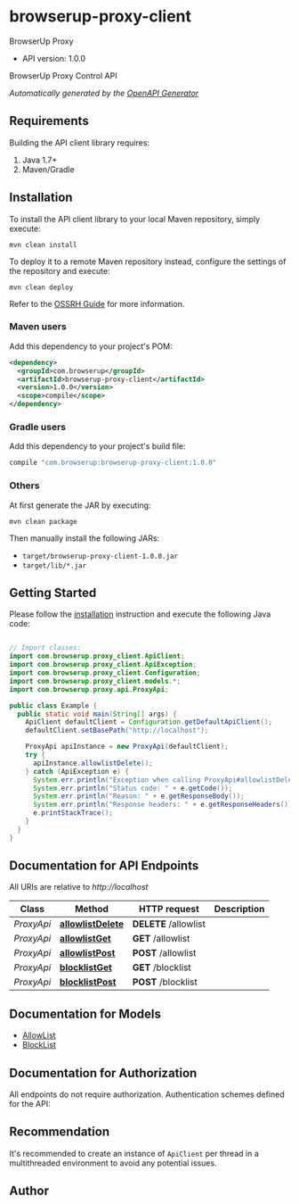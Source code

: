 # browserup-proxy-client

BrowserUp Proxy
- API version: 1.0.0

BrowserUp Proxy Control API


*Automatically generated by the [OpenAPI Generator](https://openapi-generator.tech)*


## Requirements

Building the API client library requires:
1. Java 1.7+
2. Maven/Gradle

## Installation

To install the API client library to your local Maven repository, simply execute:

```shell
mvn clean install
```

To deploy it to a remote Maven repository instead, configure the settings of the repository and execute:

```shell
mvn clean deploy
```

Refer to the [OSSRH Guide](http://central.sonatype.org/pages/ossrh-guide.html) for more information.

### Maven users

Add this dependency to your project's POM:

```xml
<dependency>
  <groupId>com.browserup</groupId>
  <artifactId>browserup-proxy-client</artifactId>
  <version>1.0.0</version>
  <scope>compile</scope>
</dependency>
```

### Gradle users

Add this dependency to your project's build file:

```groovy
compile "com.browserup:browserup-proxy-client:1.0.0"
```

### Others

At first generate the JAR by executing:

```shell
mvn clean package
```

Then manually install the following JARs:

* `target/browserup-proxy-client-1.0.0.jar`
* `target/lib/*.jar`

## Getting Started

Please follow the [installation](#installation) instruction and execute the following Java code:

```java

// Import classes:
import com.browserup.proxy_client.ApiClient;
import com.browserup.proxy_client.ApiException;
import com.browserup.proxy_client.Configuration;
import com.browserup.proxy_client.models.*;
import com.browserup.proxy.api.ProxyApi;

public class Example {
  public static void main(String[] args) {
    ApiClient defaultClient = Configuration.getDefaultApiClient();
    defaultClient.setBasePath("http://localhost");

    ProxyApi apiInstance = new ProxyApi(defaultClient);
    try {
      apiInstance.allowlistDelete();
    } catch (ApiException e) {
      System.err.println("Exception when calling ProxyApi#allowlistDelete");
      System.err.println("Status code: " + e.getCode());
      System.err.println("Reason: " + e.getResponseBody());
      System.err.println("Response headers: " + e.getResponseHeaders());
      e.printStackTrace();
    }
  }
}

```

## Documentation for API Endpoints

All URIs are relative to *http://localhost*

Class | Method | HTTP request | Description
------------ | ------------- | ------------- | -------------
*ProxyApi* | [**allowlistDelete**](docs/ProxyApi.md#allowlistDelete) | **DELETE** /allowlist | 
*ProxyApi* | [**allowlistGet**](docs/ProxyApi.md#allowlistGet) | **GET** /allowlist | 
*ProxyApi* | [**allowlistPost**](docs/ProxyApi.md#allowlistPost) | **POST** /allowlist | 
*ProxyApi* | [**blocklistGet**](docs/ProxyApi.md#blocklistGet) | **GET** /blocklist | 
*ProxyApi* | [**blocklistPost**](docs/ProxyApi.md#blocklistPost) | **POST** /blocklist | 


## Documentation for Models

 - [AllowList](docs/AllowList.md)
 - [BlockList](docs/BlockList.md)


## Documentation for Authorization

All endpoints do not require authorization.
Authentication schemes defined for the API:

## Recommendation

It's recommended to create an instance of `ApiClient` per thread in a multithreaded environment to avoid any potential issues.

## Author



